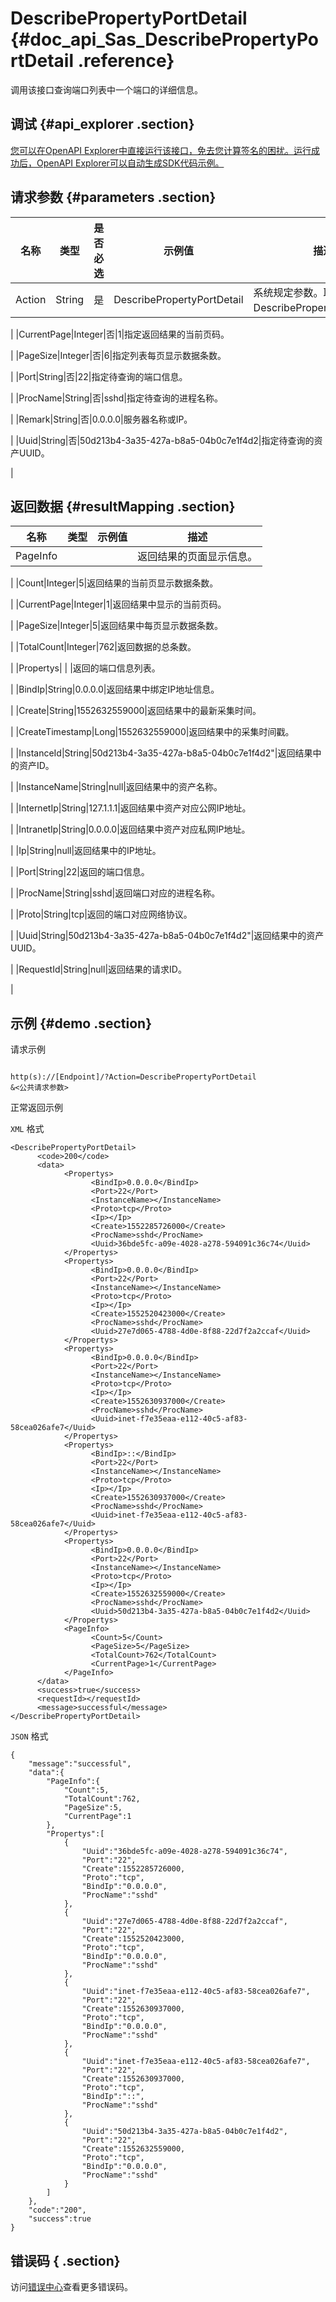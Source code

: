 # DescribePropertyPortDetail {#doc_api_Sas_DescribePropertyPortDetail .reference}

调用该接口查询端口列表中一个端口的详细信息。

## 调试 {#api_explorer .section}

[您可以在OpenAPI Explorer中直接运行该接口，免去您计算签名的困扰。运行成功后，OpenAPI Explorer可以自动生成SDK代码示例。](https://api.aliyun.com/#product=Sas&api=DescribePropertyPortDetail&type=RPC&version=2018-12-03)

## 请求参数 {#parameters .section}

|名称|类型|是否必选|示例值|描述|
|--|--|----|---|--|
|Action|String|是|DescribePropertyPortDetail|系统规定参数。取值：DescribePropertyPortDetail。

 |
|CurrentPage|Integer|否|1|指定返回结果的当前页码。

 |
|PageSize|Integer|否|6|指定列表每页显示数据条数。

 |
|Port|String|否|22|指定待查询的端口信息。

 |
|ProcName|String|否|sshd|指定待查询的进程名称。

 |
|Remark|String|否|0.0.0.0|服务器名称或IP。

 |
|Uuid|String|否|50d213b4-3a35-427a-b8a5-04b0c7e1f4d2|指定待查询的资产UUID。

 |

## 返回数据 {#resultMapping .section}

|名称|类型|示例值|描述|
|--|--|---|--|
|PageInfo| | |返回结果的页面显示信息。

 |
|Count|Integer|5|返回结果的当前页显示数据条数。

 |
|CurrentPage|Integer|1|返回结果中显示的当前页码。

 |
|PageSize|Integer|5|返回结果中每页显示数据条数。

 |
|TotalCount|Integer|762|返回数据的总条数。

 |
|Propertys| | |返回的端口信息列表。

 |
|BindIp|String|0.0.0.0|返回结果中绑定IP地址信息。

 |
|Create|String|1552632559000|返回结果中的最新采集时间。

 |
|CreateTimestamp|Long|1552632559000|返回结果中的采集时间戳。

 |
|InstanceId|String|50d213b4-3a35-427a-b8a5-04b0c7e1f4d2"|返回结果中的资产ID。

 |
|InstanceName|String|null|返回结果中的资产名称。

 |
|InternetIp|String|127.1.1.1|返回结果中资产对应公网IP地址。

 |
|IntranetIp|String|0.0.0.0|返回结果中资产对应私网IP地址。

 |
|Ip|String|null|返回结果中的IP地址。

 |
|Port|String|22|返回的端口信息。

 |
|ProcName|String|sshd|返回端口对应的进程名称。

 |
|Proto|String|tcp|返回的端口对应网络协议。

 |
|Uuid|String|50d213b4-3a35-427a-b8a5-04b0c7e1f4d2"|返回结果中的资产UUID。

 |
|RequestId|String|null|返回结果的请求ID。

 |

## 示例 {#demo .section}

请求示例

``` {#request_demo}

http(s)://[Endpoint]/?Action=DescribePropertyPortDetail
&<公共请求参数>

```

正常返回示例

`XML` 格式

``` {#xml_return_success_demo}
<DescribePropertyPortDetail>
	  <code>200</code>
	  <data>
		    <Propertys>
			      <BindIp>0.0.0.0</BindIp>
			      <Port>22</Port>
			      <InstanceName></InstanceName>
			      <Proto>tcp</Proto>
			      <Ip></Ip>
			      <Create>1552285726000</Create>
			      <ProcName>sshd</ProcName>
			      <Uuid>36bde5fc-a09e-4028-a278-594091c36c74</Uuid>
		    </Propertys>
		    <Propertys>
			      <BindIp>0.0.0.0</BindIp>
			      <Port>22</Port>
			      <InstanceName></InstanceName>
			      <Proto>tcp</Proto>
			      <Ip></Ip>
			      <Create>1552520423000</Create>
			      <ProcName>sshd</ProcName>
			      <Uuid>27e7d065-4788-4d0e-8f88-22d7f2a2ccaf</Uuid>
		    </Propertys>
		    <Propertys>
			      <BindIp>0.0.0.0</BindIp>
			      <Port>22</Port>
			      <InstanceName></InstanceName>
			      <Proto>tcp</Proto>
			      <Ip></Ip>
			      <Create>1552630937000</Create>
			      <ProcName>sshd</ProcName>
			      <Uuid>inet-f7e35eaa-e112-40c5-af83-58cea026afe7</Uuid>
		    </Propertys>
		    <Propertys>
			      <BindIp>::</BindIp>
			      <Port>22</Port>
			      <InstanceName></InstanceName>
			      <Proto>tcp</Proto>
			      <Ip></Ip>
			      <Create>1552630937000</Create>
			      <ProcName>sshd</ProcName>
			      <Uuid>inet-f7e35eaa-e112-40c5-af83-58cea026afe7</Uuid>
		    </Propertys>
		    <Propertys>
			      <BindIp>0.0.0.0</BindIp>
			      <Port>22</Port>
			      <InstanceName></InstanceName>
			      <Proto>tcp</Proto>
			      <Ip></Ip>
			      <Create>1552632559000</Create>
			      <ProcName>sshd</ProcName>
			      <Uuid>50d213b4-3a35-427a-b8a5-04b0c7e1f4d2</Uuid>
		    </Propertys>
		    <PageInfo>
			      <Count>5</Count>
			      <PageSize>5</PageSize>
			      <TotalCount>762</TotalCount>
			      <CurrentPage>1</CurrentPage>
		    </PageInfo>
	  </data>
	  <success>true</success>
	  <requestId></requestId>
	  <message>successful</message>
</DescribePropertyPortDetail>
```

`JSON` 格式

``` {#json_return_success_demo}
{
	"message":"successful",
	"data":{
		"PageInfo":{
			"Count":5,
			"TotalCount":762,
			"PageSize":5,
			"CurrentPage":1
		},
		"Propertys":[
			{
				"Uuid":"36bde5fc-a09e-4028-a278-594091c36c74",
				"Port":"22",
				"Create":1552285726000,
				"Proto":"tcp",
				"BindIp":"0.0.0.0",
				"ProcName":"sshd"
			},
			{
				"Uuid":"27e7d065-4788-4d0e-8f88-22d7f2a2ccaf",
				"Port":"22",
				"Create":1552520423000,
				"Proto":"tcp",
				"BindIp":"0.0.0.0",
				"ProcName":"sshd"
			},
			{
				"Uuid":"inet-f7e35eaa-e112-40c5-af83-58cea026afe7",
				"Port":"22",
				"Create":1552630937000,
				"Proto":"tcp",
				"BindIp":"0.0.0.0",
				"ProcName":"sshd"
			},
			{
				"Uuid":"inet-f7e35eaa-e112-40c5-af83-58cea026afe7",
				"Port":"22",
				"Create":1552630937000,
				"Proto":"tcp",
				"BindIp":"::",
				"ProcName":"sshd"
			},
			{
				"Uuid":"50d213b4-3a35-427a-b8a5-04b0c7e1f4d2",
				"Port":"22",
				"Create":1552632559000,
				"Proto":"tcp",
				"BindIp":"0.0.0.0",
				"ProcName":"sshd"
			}
		]
	},
	"code":"200",
	"success":true
}
```

## 错误码 { .section}

访问[错误中心](https://error-center.alibabacloud.com/status/product/Sas)查看更多错误码。

